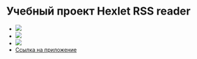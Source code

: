 <h1>Учебный проект Hexlet RSS reader</h1>
<ul>
  <li>
    <a href="https://codeclimate.com/github/kornienko199004/project-lvl3-s282/maintainability"><img src="https://api.codeclimate.com/v1/badges/d916e75d84df1bc5f8d8/maintainability" /></a>
  </li>
  <li>
    <a href="https://codeclimate.com/github/kornienko199004/project-lvl3-s282/test_coverage"><img src="https://api.codeclimate.com/v1/badges/d916e75d84df1bc5f8d8/test_coverage" /></a>
  </li>
  <li><img src="https://travis-ci.org/kornienko199004/project-lvl3-s282.svg?branch=master"></li>
  <li>
  <a href="http://kornienko_rss.surge.sh/">Ссылка на приложение</a>
  </li>
</ul>